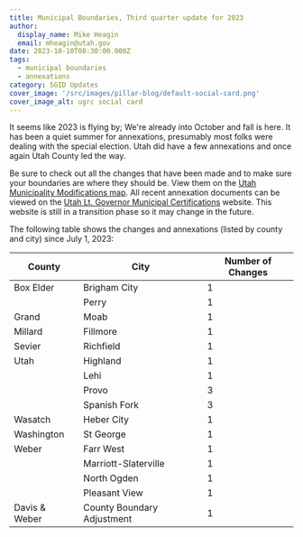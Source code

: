 ```yaml
---
title: Municipal Boundaries, Third quarter update for 2023
author:
  display_name: Mike Heagin
  email: mheagin@utah.gov
date: 2023-10-10T08:30:00.000Z
tags:
  - municipal boundaries
  - annexations
category: SGID Updates
cover_image: '/src/images/pillar-blog/default-social-card.png'
cover_image_alt: ugrc social card
---
```


It seems like 2023 is flying by; We're already into October and fall is here. It has been a quiet summer for annexations, presumably most folks were dealing with the special election. Utah did have a few annexations and once again Utah County led the way.

Be sure to check out all the changes that have been made and to make sure your boundaries are where they should be. View them on the [Utah Municipality Modifications map](https://www.arcgis.com/home/webmap/viewer.html?webmap=c5ab7e0fcd514f1a9db6b8dad55bba63). All recent annexation documents can be viewed on the [Utah Lt. Governor Municipal Certifications](https://demosite.utah.gov/gov-entity/boundary-certifications-by-year/) website. This website is still in a transition phase so it may change in the future.

The following table shows the changes and annexations (listed by county and city) since July 1, 2023:

| County        | City                       | Number of Changes |
| ------------- | -------------------------- | ----------------- |
| Box Elder     | Brigham City               | 1                 |
|               | Perry                      | 1                 |
| Grand         | Moab                       | 1                 |
| Millard       | Fillmore                   | 1                 |
| Sevier        | Richfield                  | 1                 |
| Utah          | Highland                   | 1                 |
|               | Lehi                       | 1                 |
|               | Provo                      | 3                 |
|               | Spanish Fork               | 3                 |
| Wasatch       | Heber City                 | 1                 |
| Washington    | St George                  | 1                 |
| Weber         | Farr West                  | 1                 |
|               | Marriott-Slaterville       | 1                 |
|               | North Ogden                | 1                 |
|               | Pleasant View              | 1                 |
| Davis & Weber | County Boundary Adjustment | 1                 |
